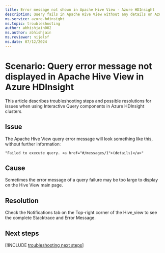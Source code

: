 ```yaml
---
title: Error message not shown in Apache Hive View - Azure HDInsight
description: Query fails in Apache Hive View without any details on Azure HDInsight cluster.
ms.service: azure-hdinsight
ms.topic: troubleshooting
author: abhishjain002
ms.author: abhishjain
ms.reviewer: nijelsf
ms.date: 07/12/2024
---
```


# Scenario: Query error message not displayed in Apache Hive View in Azure HDInsight

This article describes troubleshooting steps and possible resolutions for issues when using Interactive Query components in Azure HDInsight clusters.

## Issue

The Apache Hive View query error message will look something like this, without further information:

```
"Failed to execute query. <a href="#/messages/1">(details)</a>"
```

## Cause

Sometimes the error message of a query failure may be too large to display on the Hive View main page.

## Resolution

Check the Notifications tab on the Top-right corner of the Hive_view to see the complete Stacktrace and Error Message.

## Next steps

[!INCLUDE [troubleshooting next steps](../includes/hdinsight-troubleshooting-next-steps.md)]
